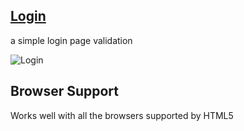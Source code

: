 
## [Login](https://github.com/MaMad4Ever/Front-End-Projects/tree/main/Login)
a simple login page validation

![Login](https://github.com/user-attachments/assets/9d41edca-145b-428d-8d6b-b6db2dc4400c)

## Browser Support

Works well with all the browsers supported by HTML5
